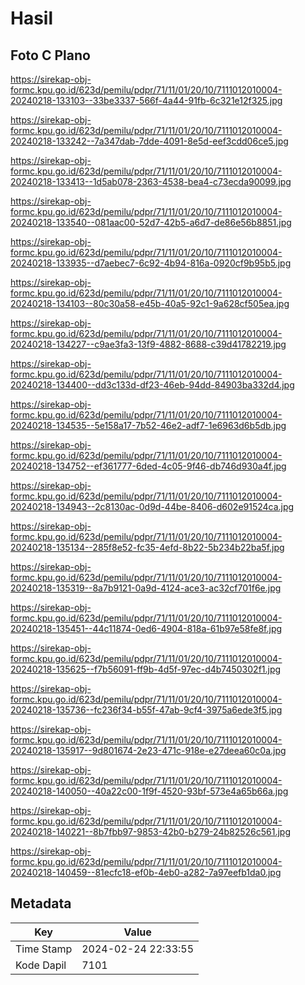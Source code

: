 # Hasil

## Foto C Plano

https://sirekap-obj-formc.kpu.go.id/623d/pemilu/pdpr/71/11/01/20/10/7111012010004-20240218-133103--33be3337-566f-4a44-91fb-6c321e12f325.jpg

https://sirekap-obj-formc.kpu.go.id/623d/pemilu/pdpr/71/11/01/20/10/7111012010004-20240218-133242--7a347dab-7dde-4091-8e5d-eef3cdd06ce5.jpg

https://sirekap-obj-formc.kpu.go.id/623d/pemilu/pdpr/71/11/01/20/10/7111012010004-20240218-133413--1d5ab078-2363-4538-bea4-c73ecda90099.jpg

https://sirekap-obj-formc.kpu.go.id/623d/pemilu/pdpr/71/11/01/20/10/7111012010004-20240218-133540--081aac00-52d7-42b5-a6d7-de86e56b8851.jpg

https://sirekap-obj-formc.kpu.go.id/623d/pemilu/pdpr/71/11/01/20/10/7111012010004-20240218-133935--d7aebec7-6c92-4b94-816a-0920cf9b95b5.jpg

https://sirekap-obj-formc.kpu.go.id/623d/pemilu/pdpr/71/11/01/20/10/7111012010004-20240218-134103--80c30a58-e45b-40a5-92c1-9a628cf505ea.jpg

https://sirekap-obj-formc.kpu.go.id/623d/pemilu/pdpr/71/11/01/20/10/7111012010004-20240218-134227--c9ae3fa3-13f9-4882-8688-c39d41782219.jpg

https://sirekap-obj-formc.kpu.go.id/623d/pemilu/pdpr/71/11/01/20/10/7111012010004-20240218-134400--dd3c133d-df23-46eb-94dd-84903ba332d4.jpg

https://sirekap-obj-formc.kpu.go.id/623d/pemilu/pdpr/71/11/01/20/10/7111012010004-20240218-134535--5e158a17-7b52-46e2-adf7-1e6963d6b5db.jpg

https://sirekap-obj-formc.kpu.go.id/623d/pemilu/pdpr/71/11/01/20/10/7111012010004-20240218-134752--ef361777-6ded-4c05-9f46-db746d930a4f.jpg

https://sirekap-obj-formc.kpu.go.id/623d/pemilu/pdpr/71/11/01/20/10/7111012010004-20240218-134943--2c8130ac-0d9d-44be-8406-d602e91524ca.jpg

https://sirekap-obj-formc.kpu.go.id/623d/pemilu/pdpr/71/11/01/20/10/7111012010004-20240218-135134--285f8e52-fc35-4efd-8b22-5b234b22ba5f.jpg

https://sirekap-obj-formc.kpu.go.id/623d/pemilu/pdpr/71/11/01/20/10/7111012010004-20240218-135319--8a7b9121-0a9d-4124-ace3-ac32cf701f6e.jpg

https://sirekap-obj-formc.kpu.go.id/623d/pemilu/pdpr/71/11/01/20/10/7111012010004-20240218-135451--44c11874-0ed6-4904-818a-61b97e58fe8f.jpg

https://sirekap-obj-formc.kpu.go.id/623d/pemilu/pdpr/71/11/01/20/10/7111012010004-20240218-135625--f7b56091-ff9b-4d5f-97ec-d4b7450302f1.jpg

https://sirekap-obj-formc.kpu.go.id/623d/pemilu/pdpr/71/11/01/20/10/7111012010004-20240218-135736--fc236f34-b55f-47ab-9cf4-3975a6ede3f5.jpg

https://sirekap-obj-formc.kpu.go.id/623d/pemilu/pdpr/71/11/01/20/10/7111012010004-20240218-135917--9d801674-2e23-471c-918e-e27deea60c0a.jpg

https://sirekap-obj-formc.kpu.go.id/623d/pemilu/pdpr/71/11/01/20/10/7111012010004-20240218-140050--40a22c00-1f9f-4520-93bf-573e4a65b66a.jpg

https://sirekap-obj-formc.kpu.go.id/623d/pemilu/pdpr/71/11/01/20/10/7111012010004-20240218-140221--8b7fbb97-9853-42b0-b279-24b82526c561.jpg

https://sirekap-obj-formc.kpu.go.id/623d/pemilu/pdpr/71/11/01/20/10/7111012010004-20240218-140459--81ecfc18-ef0b-4eb0-a282-7a97eefb1da0.jpg


## Metadata

| Key        | Value               |
| ---------- | ------------------- |
| Time Stamp | 2024-02-24 22:33:55 |
| Kode Dapil | 7101                |



